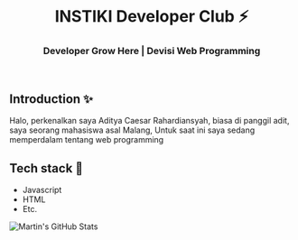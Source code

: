 <div align="center">
  <h1>INSTIKI Developer Club ⚡</h1>
  <h3>Developer Grow Here | Devisi Web Programming</h3>
</div>

<br>

## Introduction ✨
Halo, perkenalkan saya Aditya Caesar Rahardiansyah, biasa di panggil adit, saya seorang mahasiswa asal Malang, Untuk saat ini saya sedang memperdalam tentang web programming

<!-- Contoh Perkenalan Diri *Bisa gunakan bahasa indonesia -->
<!-- Hi, Perkenalkan saya Putu Rades Pratama, seorang Developer asal Bali, Indonesia.
Untuk saat ini aku sedang berfokus kan di Frontend Development... -->
## Tech stack 🚀

- Javascript
- HTML
- Etc.

<img align="center" src="https://github-readme-stats.vercel.app/api?username=aditcaesar77&show_icons=true&line_height=27&count_private=true&title_color=ffffff&text_color=c9cacc&icon_color=2bbc8a&bg_color=1d1f21" alt="Martin's GitHub Stats" />
